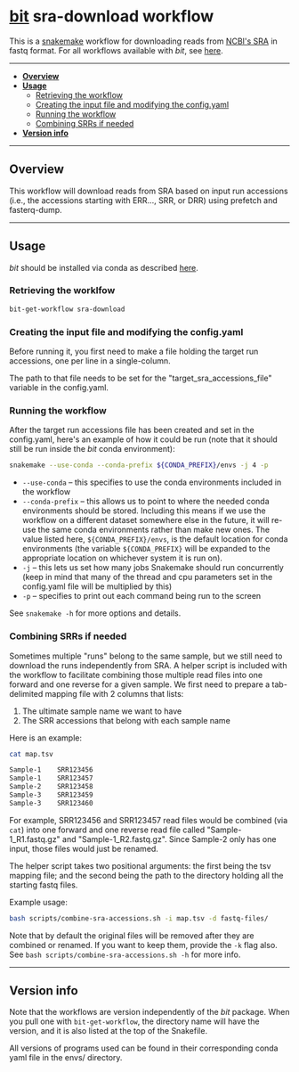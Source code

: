 # [bit](https://github.com/AstrobioMike/bit) sra-download workflow
This is a [snakemake](https://snakemake.github.io/) workflow for downloading reads from [NCBI's SRA](https://www.ncbi.nlm.nih.gov/sra) in fastq format. For all workflows available with _bit_, see [here](https://github.com/AstrobioMike/bit?tab=readme-ov-file#workflows).

---

* [**Overview**](#overview)
* [**Usage**](#usage)
  * [Retrieving the workflow](#retrieving-the-workflow)
  * [Creating the input file and modifying the config.yaml](#creating-the-input-file-and-modifying-the-configyaml)
  * [Running the workflow](#running-the-workflow)
  * [Combining SRRs if needed](#combining-srrs-if-needed)
* [**Version info**](#version-info)

---

## Overview

This workflow will download reads from SRA based on input run accessions (i.e., the accessions starting with ERR..., SRR, or DRR) using prefetch and fasterq-dump.

---

## Usage
_bit_ should be installed via conda as described [here](https://github.com/AstrobioMike/bit?tab=readme-ov-file#conda-install).

### Retrieving the worklfow

```bash
bit-get-workflow sra-download
```

### Creating the input file and modifying the config.yaml
Before running it, you first need to make a file holding the target run accessions, one per line in a single-column.

The path to that file needs to be set for the "target_sra_accessions_file" variable in the config.yaml.

### Running the workflow
After the target run accessions file has been created and set in the config.yaml, here's an example of how it could be run (note that it should still be run inside the _bit_ conda environment):
 
```bash
snakemake --use-conda --conda-prefix ${CONDA_PREFIX}/envs -j 4 -p
```

- `--use-conda` – this specifies to use the conda environments included in the workflow
- `--conda-prefix` – this allows us to point to where the needed conda environments should be stored. Including this means if we use the workflow on a different dataset somewhere else in the future, it will re-use the same conda environments rather than make new ones. The value listed here, `${CONDA_PREFIX}/envs`, is the default location for conda environments (the variable `${CONDA_PREFIX}` will be expanded to the appropriate location on whichever system it is run on).
- `-j` – this lets us set how many jobs Snakemake should run concurrently (keep in mind that many of the thread and cpu parameters set in the config.yaml file will be multiplied by this)
- `-p` – specifies to print out each command being run to the screen

See `snakemake -h` for more options and details.

### Combining SRRs if needed

Sometimes multiple "runs" belong to the same sample, but we still need to download the runs independently from SRA. A helper script is included with the workflow to facilitate combining those multiple read files into one forward and one reverse for a given sample. We first need to prepare a tab-delimited mapping file with 2 columns that lists:
1. The ultimate sample name we want to have
2. The SRR accessions that belong with each sample name

Here is an example:

```bash
cat map.tsv
```

```bash
Sample-1    SRR123456
Sample-1    SRR123457
Sample-2    SRR123458
Sample-3    SRR123459
Sample-3    SRR123460
```

For example, SRR123456 and SRR123457 read files would be combined (via `cat`) into one forward and one reverse read file called "Sample-1_R1.fastq.gz" and "Sample-1_R2.fastq.gz". Since Sample-2 only has one input, those files would just be renamed.

The helper script takes two positional arguments: the first being the tsv mapping file; and the second being the path to the directory holding all the starting fastq files.

Example usage:
```bash
bash scripts/combine-sra-accessions.sh -i map.tsv -d fastq-files/
```

Note that by default the original files will be removed after they are combined or renamed. If you want to keep them, provide the `-k` flag also. See `bash scripts/combine-sra-accessions.sh -h` for more info.

---

## Version info
Note that the workflows are version independently of the _bit_ package. When you pull one with `bit-get-workflow`, the directory name will have the version, and it is also listed at the top of the Snakefile.

All versions of programs used can be found in their corresponding conda yaml file in the envs/ directory. 
